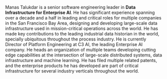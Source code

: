 Manas Talukdar is a senior software engineering leader in **Data Infrastructure for Enterprise AI**. He has significant experience spanning over a decade and a half in leading and critical roles for multiple companies in the San Francisco Bay Area, designing and developing large-scale data infrastructure used in mission-critical operations across the world. He has made key contributions to the leading industrial data historian in the world, specially ubiquitous throughout the process industry. He is currently Director of Platform Engineering at C3 AI, the leading Enterprise AI company. He heads an organization of multiple teams developing cutting edge capabilities at the intersection of large-scale distributed systems, data infrastructure and machine learning. He has filed multiple related patents, and the enterprise products he has developed are part of critical infrastructure for several industry verticals throughout the world.
